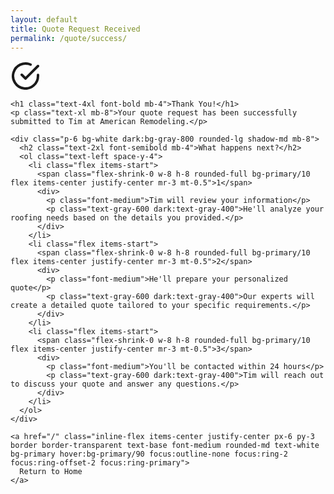 ```yaml
---
layout: default
title: Quote Request Received
permalink: /quote/success/
---
```


<div class="container mx-auto px-4 py-16 text-center">
  <div class="max-w-2xl mx-auto">
    <div class="w-24 h-24 bg-green-100 dark:bg-green-900/20 rounded-full flex items-center justify-center mx-auto mb-8">
      <svg xmlns="http://www.w3.org/2000/svg" width="48" height="48" viewBox="0 0 24 24" fill="none" stroke="currentColor" stroke-width="2" stroke-linecap="round" stroke-linejoin="round" class="text-green-600 dark:text-green-400">
        <path d="M22 11.08V12a10 10 0 1 1-5.93-9.14"></path>
        <polyline points="22 4 12 14.01 9 11.01"></polyline>
      </svg>
    </div>
    
    <h1 class="text-4xl font-bold mb-4">Thank You!</h1>
    <p class="text-xl mb-8">Your quote request has been successfully submitted to Tim at American Remodeling.</p>
    
    <div class="p-6 bg-white dark:bg-gray-800 rounded-lg shadow-md mb-8">
      <h2 class="text-2xl font-semibold mb-4">What happens next?</h2>
      <ol class="text-left space-y-4">
        <li class="flex items-start">
          <span class="flex-shrink-0 w-8 h-8 rounded-full bg-primary/10 flex items-center justify-center mr-3 mt-0.5">1</span>
          <div>
            <p class="font-medium">Tim will review your information</p>
            <p class="text-gray-600 dark:text-gray-400">He'll analyze your roofing needs based on the details you provided.</p>
          </div>
        </li>
        <li class="flex items-start">
          <span class="flex-shrink-0 w-8 h-8 rounded-full bg-primary/10 flex items-center justify-center mr-3 mt-0.5">2</span>
          <div>
            <p class="font-medium">He'll prepare your personalized quote</p>
            <p class="text-gray-600 dark:text-gray-400">Our experts will create a detailed quote tailored to your specific requirements.</p>
          </div>
        </li>
        <li class="flex items-start">
          <span class="flex-shrink-0 w-8 h-8 rounded-full bg-primary/10 flex items-center justify-center mr-3 mt-0.5">3</span>
          <div>
            <p class="font-medium">You'll be contacted within 24 hours</p>
            <p class="text-gray-600 dark:text-gray-400">Tim will reach out to discuss your quote and answer any questions.</p>
          </div>
        </li>
      </ol>
    </div>
    
    <a href="/" class="inline-flex items-center justify-center px-6 py-3 border border-transparent text-base font-medium rounded-md text-white bg-primary hover:bg-primary/90 focus:outline-none focus:ring-2 focus:ring-offset-2 focus:ring-primary">
      Return to Home
    </a>
  </div>
</div>

